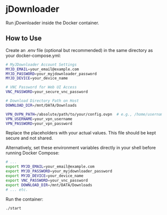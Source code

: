 # jDownloader

Run jDownloader inside the Docker container.

## How to Use

Create an .env file (optional but recommended) in the same directory as your docker-compose.yml:

```bash
# MyJDownloader Account Settings
MYJD_EMAIL=your_email@example.com
MYJD_PASSWORD=your_myjdownloader_password
MYJD_DEVICE=your_device_name

# VNC Password for Web UI Access
VNC_PASSWORD=your_secure_vnc_password

# Download Directory Path on Host
DOWNLOAD_DIR=/mnt/DATA/Downloads

VPN_OVPN_PATH=/absolute/path/to/your/config.ovpn  # e.g., /home/username/vpn/config.ovpn
VPN_USERNAME=your_vpn_username
VPN_PASSWORD=your_vpn_password
```

Replace the placeholders with your actual values. This file should be kept secure and not shared.

Alternatively, set these environment variables directly in your shell before running Docker Compose:

```bash
# ...
export MYJD_EMAIL=your_email@example.com
export MYJD_PASSWORD=your_myjdownloader_password
export MYJD_DEVICE=your_device_name
export VNC_PASSWORD=your_vnc_password
export DOWNLOAD_DIR=/mnt/DATA/Downloads
# ... etc.
```

Run the container:

```bash
./start
```
